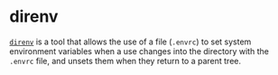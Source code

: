 # direnv

[`direnv`](https://direnv.net/) is a tool that allows the use of a file (`.envrc`) to set  system environment variables when a use changes into the directory with the `.envrc` file, and unsets them when they return to a parent tree.